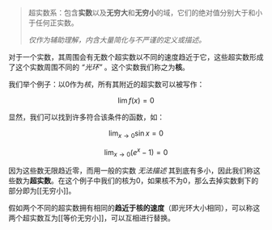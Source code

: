 > 超实数系：包含**实数**以及**无穷大**和**无穷小**的域，它们的绝对值分别大于和小于任何正实数。
>
> *仅作为辅助理解，内含大量简化与不严谨的定义或描述。*

对于一个实数，其周围会有无数个超实数以不同的速度趋近于它，这些超实数形成了这个实数周围不同的 *“光环”* 。这个实数我们称之为**核**。

我们举个例子：以0作为*核*，所有其附近的超实数可以被写作：

$$\lim f(x)=0$$

显然，我们可以找到许多符合该条件的函数，如：

$$ \lim_{x \to 0} \sin x = 0 $$

$$ \lim_{x \to 0}(e^x-1)=0 $$

因为这些数无限趋近零，而用一般的实数 *无法描述* 其到底有多小，因此我们称这些数为**超实数**。在这个例子中我们的核为0，如果核不为0，那么去掉实数剩下的部分即为[[无穷小]]。

假如两个不同的超实数拥有相同的**趋近于核的速度**（即光环大小相同），可以称这两个超实数互为[[等价无穷小]]，可以互相进行替换。
